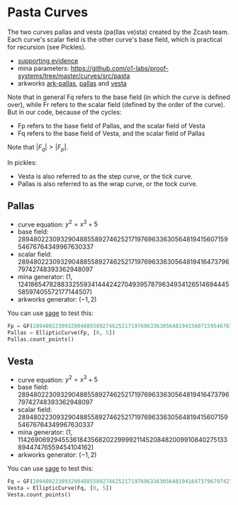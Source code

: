 # Pasta Curves

The two curves pallas and vesta (pa(llas ve)sta) created by the Zcash team.
Each curve's scalar field is the other curve's base field, which is practical for recursion (see Pickles).

* [supporting evidence](https://github.com/zcash/pasta)
* mina parameters: https://github.com/o1-labs/proof-systems/tree/master/curves/src/pasta
* arkworks [ark-pallas](https://docs.rs/ark-pallas/0.3.0/ark_pallas/), [pallas](https://github.com/arkworks-rs/curves/tree/master/pallas) and [vesta](https://github.com/arkworks-rs/curves/tree/master/vesta)

Note that in general Fq refers to the base field (in which the curve is defined over), while Fr refers to the scalar field (defined by the order of the curve).
But in our code, because of the cycles:

* Fp refers to the base field of Pallas, and the scalar field of Vesta
* Fq refers to the base field of Vesta, and the scalar field of Pallas

Note that $|F_q| > |F_p|$.

In pickles:

* Vesta is also referred to as the step curve, or the tick curve.
* Pallas is also referred to as the wrap curve, or the tock curve.

## Pallas

* curve equation: $y^2 = x^3 + 5$
* base field: $28948022309329048855892746252171976963363056481941560715954676764349967630337$
* scalar field: $28948022309329048855892746252171976963363056481941647379679742748393362948097$
* mina generator: $(1, 12418654782883325593414442427049395787963493412651469444558597405572177144507)$
* arkworks generator: $(-1, 2)$

You can use [sage](https://www.sagemath.org/) to test this:

```py
Fp = GF(28948022309329048855892746252171976963363056481941560715954676764349967630337)
Pallas = EllipticCurve(Fp, [0, 5])
Pallas.count_points()
```

## Vesta

* curve equation: $y^2 = x^3 + 5$
* base field: $28948022309329048855892746252171976963363056481941647379679742748393362948097$
* scalar field: $28948022309329048855892746252171976963363056481941560715954676764349967630337$
* mina generator: $(1, 11426906929455361843568202299992114520848200991084027513389447476559454104162)$
* arkworks generator: $(-1, 2)$

You can use [sage](https://www.sagemath.org/) to test this:

```py
Fq = GF(28948022309329048855892746252171976963363056481941647379679742748393362948097)
Vesta = EllipticCurve(Fq, [0, 5])
Vesta.count_points()
```
